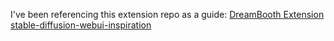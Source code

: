 I've been referencing this extension repo as a guide:
[DreamBooth Extension](https://github.com/d8ahazard/sd_dreambooth_extension/blob/main/scripts/main.py)
[stable-diffusion-webui-inspiration](https://github.com/yfszzx/stable-diffusion-webui-inspiration)